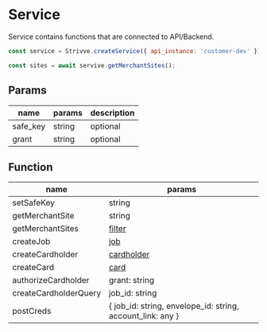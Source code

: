# Service

Service contains functions that are connected to API/Backend.

```js
const service = Strivve.createService({ api_instance: 'customer-dev' });

const sites = await servive.getMerchantSites();
```

## Params

| name     | params | description |
| -------- | ------ | ----------- |
| safe_key | string | optional    |
| grant    | string | optional    |

## Function

| name                  | params                                                                   |
| --------------------- | ------------------------------------------------------------------------ |
| setSafeKey            | string                                                                   |
| getMerchantSite       | string                                                                   |
| getMerchantSites      | [filter](https://swch.github.io/slate/?javascript#merchant-sites)        |
| createJob             | [job](https://swch.github.io/slate/?javascript#create-single-site-job)   |
| createCardholder      | [cardholder](https://swch.github.io/slate/?javascript#create-cardholder) |
| createCard            | [card](https://swch.github.io/slate/?javascript#create-card)             |
| authorizeCardholder   | grant: string                                                            |
| createCardholderQuery | job_id: string                                                           |
| postCreds             | { job_id: string, envelope_id: string, account_link: any }               |
